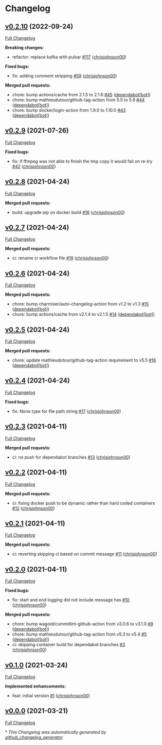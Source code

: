 # Changelog

## [v0.2.10](https://github.com/chrisjohnson00/metadata-cleaner/tree/v0.2.10) (2022-09-24)

[Full Changelog](https://github.com/chrisjohnson00/metadata-cleaner/compare/v0.2.9...v0.2.10)

**Breaking changes:**

- refactor: replace kafka with pulsar [\#117](https://github.com/chrisjohnson00/metadata-cleaner/pull/117) ([chrisjohnson00](https://github.com/chrisjohnson00))

**Fixed bugs:**

- fix: adding comment stripping [\#59](https://github.com/chrisjohnson00/metadata-cleaner/pull/59) ([chrisjohnson00](https://github.com/chrisjohnson00))

**Merged pull requests:**

- chore: bump actions/cache from 2.1.5 to 2.1.6 [\#45](https://github.com/chrisjohnson00/metadata-cleaner/pull/45) ([dependabot[bot]](https://github.com/apps/dependabot))
- chore: bump mathieudutour/github-tag-action from 5.5 to 5.6 [\#44](https://github.com/chrisjohnson00/metadata-cleaner/pull/44) ([dependabot[bot]](https://github.com/apps/dependabot))
- chore: bump docker/login-action from 1.9.0 to 1.10.0 [\#43](https://github.com/chrisjohnson00/metadata-cleaner/pull/43) ([dependabot[bot]](https://github.com/apps/dependabot))

## [v0.2.9](https://github.com/chrisjohnson00/metadata-cleaner/tree/v0.2.9) (2021-07-26)

[Full Changelog](https://github.com/chrisjohnson00/metadata-cleaner/compare/v0.2.8...v0.2.9)

**Fixed bugs:**

- fix: if ffmpeg was not able to finish the tmp copy it would fail on re-try [\#42](https://github.com/chrisjohnson00/metadata-cleaner/pull/42) ([chrisjohnson00](https://github.com/chrisjohnson00))

## [v0.2.8](https://github.com/chrisjohnson00/metadata-cleaner/tree/v0.2.8) (2021-04-24)

[Full Changelog](https://github.com/chrisjohnson00/metadata-cleaner/compare/v0.2.7...v0.2.8)

**Merged pull requests:**

- build: upgrade pip on docker build [\#18](https://github.com/chrisjohnson00/metadata-cleaner/pull/18) ([chrisjohnson00](https://github.com/chrisjohnson00))

## [v0.2.7](https://github.com/chrisjohnson00/metadata-cleaner/tree/v0.2.7) (2021-04-24)

[Full Changelog](https://github.com/chrisjohnson00/metadata-cleaner/compare/v0.2.6...v0.2.7)

**Merged pull requests:**

- ci: rename ci workflow file [\#19](https://github.com/chrisjohnson00/metadata-cleaner/pull/19) ([chrisjohnson00](https://github.com/chrisjohnson00))

## [v0.2.6](https://github.com/chrisjohnson00/metadata-cleaner/tree/v0.2.6) (2021-04-24)

[Full Changelog](https://github.com/chrisjohnson00/metadata-cleaner/compare/v0.2.5...v0.2.6)

**Merged pull requests:**

- chore: bump charmixer/auto-changelog-action from v1.2 to v1.3 [\#15](https://github.com/chrisjohnson00/metadata-cleaner/pull/15) ([dependabot[bot]](https://github.com/apps/dependabot))
- chore: bump actions/cache from v2.1.4 to v2.1.5 [\#14](https://github.com/chrisjohnson00/metadata-cleaner/pull/14) ([dependabot[bot]](https://github.com/apps/dependabot))

## [v0.2.5](https://github.com/chrisjohnson00/metadata-cleaner/tree/v0.2.5) (2021-04-24)

[Full Changelog](https://github.com/chrisjohnson00/metadata-cleaner/compare/v0.2.4...v0.2.5)

**Merged pull requests:**

- chore: update mathieudutour/github-tag-action requirement to v5.5 [\#16](https://github.com/chrisjohnson00/metadata-cleaner/pull/16) ([dependabot[bot]](https://github.com/apps/dependabot))

## [v0.2.4](https://github.com/chrisjohnson00/metadata-cleaner/tree/v0.2.4) (2021-04-24)

[Full Changelog](https://github.com/chrisjohnson00/metadata-cleaner/compare/v0.2.3...v0.2.4)

**Fixed bugs:**

- fix: None type for file path string [\#17](https://github.com/chrisjohnson00/metadata-cleaner/pull/17) ([chrisjohnson00](https://github.com/chrisjohnson00))

## [v0.2.3](https://github.com/chrisjohnson00/metadata-cleaner/tree/v0.2.3) (2021-04-11)

[Full Changelog](https://github.com/chrisjohnson00/metadata-cleaner/compare/v0.2.2...v0.2.3)

**Merged pull requests:**

- ci: no push for dependabot branches [\#13](https://github.com/chrisjohnson00/metadata-cleaner/pull/13) ([chrisjohnson00](https://github.com/chrisjohnson00))

## [v0.2.2](https://github.com/chrisjohnson00/metadata-cleaner/tree/v0.2.2) (2021-04-11)

[Full Changelog](https://github.com/chrisjohnson00/metadata-cleaner/compare/v0.2.1...v0.2.2)

**Merged pull requests:**

- ci: fixing docker push to be dynamic rather than hard coded containers [\#12](https://github.com/chrisjohnson00/metadata-cleaner/pull/12) ([chrisjohnson00](https://github.com/chrisjohnson00))

## [v0.2.1](https://github.com/chrisjohnson00/metadata-cleaner/tree/v0.2.1) (2021-04-11)

[Full Changelog](https://github.com/chrisjohnson00/metadata-cleaner/compare/v0.2.0...v0.2.1)

**Merged pull requests:**

- ci: reverting skipping ci based on commit message [\#11](https://github.com/chrisjohnson00/metadata-cleaner/pull/11) ([chrisjohnson00](https://github.com/chrisjohnson00))

## [v0.2.0](https://github.com/chrisjohnson00/metadata-cleaner/tree/v0.2.0) (2021-04-11)

[Full Changelog](https://github.com/chrisjohnson00/metadata-cleaner/compare/v0.1.0...v0.2.0)

**Fixed bugs:**

- fix: start and end logging did not include message has [\#10](https://github.com/chrisjohnson00/metadata-cleaner/pull/10) ([chrisjohnson00](https://github.com/chrisjohnson00))

**Merged pull requests:**

- chore: bump wagoid/commitlint-github-action from v3.0.6 to v3.1.0 [\#9](https://github.com/chrisjohnson00/metadata-cleaner/pull/9) ([dependabot[bot]](https://github.com/apps/dependabot))
- chore: bump mathieudutour/github-tag-action from v5.3 to v5.4 [\#5](https://github.com/chrisjohnson00/metadata-cleaner/pull/5) ([dependabot[bot]](https://github.com/apps/dependabot))
- ci: skipping container build for dependabot branches [\#3](https://github.com/chrisjohnson00/metadata-cleaner/pull/3) ([chrisjohnson00](https://github.com/chrisjohnson00))

## [v0.1.0](https://github.com/chrisjohnson00/metadata-cleaner/tree/v0.1.0) (2021-03-24)

[Full Changelog](https://github.com/chrisjohnson00/metadata-cleaner/compare/v0.0.0...v0.1.0)

**Implemented enhancements:**

- feat: initial version [\#1](https://github.com/chrisjohnson00/metadata-cleaner/pull/1) ([chrisjohnson00](https://github.com/chrisjohnson00))

## [v0.0.0](https://github.com/chrisjohnson00/metadata-cleaner/tree/v0.0.0) (2021-03-21)

[Full Changelog](https://github.com/chrisjohnson00/metadata-cleaner/compare/4be2e2bac31a61898085b918ec04a028fa464912...v0.0.0)



\* *This Changelog was automatically generated by [github_changelog_generator](https://github.com/github-changelog-generator/github-changelog-generator)*
